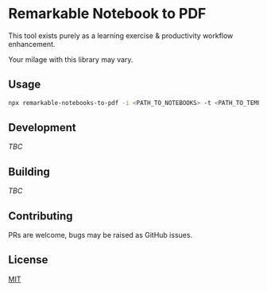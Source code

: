 [![<remarkable-notebooks-to-pdf>](https://circleci.com/gh/antonyoneill/remarkable-notebooks-to-pdf.svg?style=svg)](https://app.circleci.com/pipelines/github/antonyoneill/remarkable-notebooks-to-pdf)

# Remarkable Notebook to PDF

This tool exists purely as a learning exercise & productivity workflow enhancement.

Your milage with this library may vary.

## Usage

```bash
npx remarkable-notebooks-to-pdf -i <PATH_TO_NOTEBOOKS> -t <PATH_TO_TEMPLATES> -o <PATH_TO_OUTPUT>
```

## Development

_TBC_

## Building

_TBC_

## Contributing

PRs are welcome, bugs may be raised as GitHub issues.

## License

[MIT](./LICENSE)
